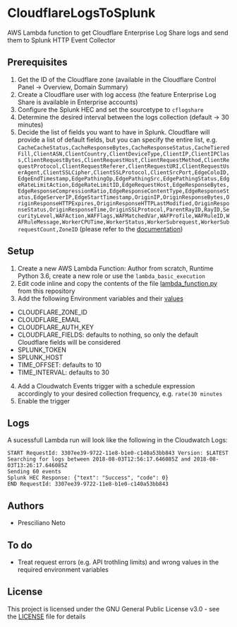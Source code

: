 # CloudflareLogsToSplunk
AWS Lambda function to get Cloudflare Enterprise Log Share logs and send them to Splunk HTTP Event Collector 

## Prerequisites
1. Get the ID of the Cloudflare zone (available in the Cloudflare Control Panel -> Overview, Domain Summary)
2. Create a Cloudflare user with log access (the feature Enterprise Log Share is available in Enterprise accounts)
3. Configure the Splunk HEC and set the sourcetype to `cflogshare`
4. Determine the desired interval between the logs collection (default -> 30 minutes)
5. Decide the list of fields you want to have in Splunk. Cloudflare will provide a list of default fields, but you can specify the entire list, e.g. `CacheCacheStatus,CacheResponseBytes,CacheResponseStatus,CacheTieredFill,ClientASN,ClientCountry,ClientDeviceType,ClientIP,ClientIPClass,ClientRequestBytes,ClientRequestHost,ClientRequestMethod,ClientRequestProtocol,ClientRequestReferer,ClientRequestURI,ClientRequestUserAgent,ClientSSLCipher,ClientSSLProtocol,ClientSrcPort,EdgeColoID,EdgeEndTimestamp,EdgePathingOp,EdgePathingSrc,EdgePathingStatus,EdgeRateLimitAction,EdgeRateLimitID,EdgeRequestHost,EdgeResponseBytes,EdgeResponseCompressionRatio,EdgeResponseContentType,EdgeResponseStatus,EdgeServerIP,EdgeStartTimestamp,OriginIP,OriginResponseBytes,OriginResponseHTTPExpires,OriginResponseHTTPLastModified,OriginResponseStatus,OriginResponseTime,OriginSSLProtocol,ParentRayID,RayID,SecurityLevel,WAFAction,WAFFlags,WAFMatchedVar,WAFProfile,WAFRuleID,WAFRuleMessage,WorkerCPUTime,WorkerStatus,WorkerSubrequest,WorkerSubrequestCount,ZoneID` (please refer to the [documentation](https://support.cloudflare.com/hc/en-us/articles/216672448-Enterprise-Log-Share-Logpull-REST-API))

## Setup
1. Create a new AWS Lambda Function: Author from scratch, Runtime Python 3.6, create a new role or use the `lambda_basic_execution`
2. Edit code inline and copy the contents of the file [lambda_function.py](lambda_function.py) from this repository
3. Add the following Environment variables and their [values](#prerequisites)
  - CLOUDFLARE_ZONE_ID
  - CLOUDFLARE_EMAIL
  - CLOUDFLARE_AUTH_KEY 
  - CLOUDFLARE_FIELDS: defaults to nothing, so only the default Cloudflare fields will be considered
  - SPLUNK_TOKEN
  - SPLUNK_HOST
  - TIME_OFFSET: defaults to 10
  - TIME_INTERVAL: defaults to 30
4. Add a Cloudwatch Events trigger with a schedule expression accordingly to your desired collection frequency, e.g. `rate(30 minutes`
5. Enable the trigger

## Logs
A sucessfull Lambda run will look like the following in the Cloudwatch Logs:
```
START RequestId: 3307ee39-9722-11e8-b1e0-c140a53bb843 Version: $LATEST
Searching for logs between 2018-08-03T12:56:17.646085Z and 2018-08-03T13:26:17.646085Z
Sending 60 events
Splunk HEC Response: {"text": "Success", "code": 0}
END RequestId: 3307ee39-9722-11e8-b1e0-c140a53bb843
```

## Authors
- Presciliano Neto

## To do
- Treat request errors (e.g. API trothling limits) and wrong values in the required environment variables

## License
This project is licensed under the GNU General Public License v3.0 - see the [LICENSE](LICENSE) file for details
